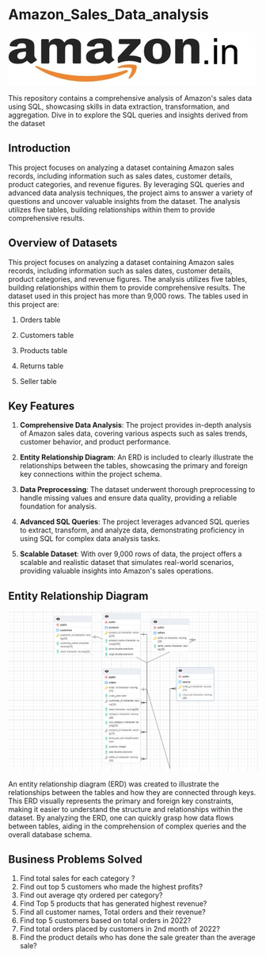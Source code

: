 # Amazon_Sales_Data_analysis
 ![](https://github.com/tejayalamanchi/Amazon_Sales_Data_analysis/blob/main/amzon.jpeg)
 
This repository contains a comprehensive analysis of Amazon's sales data using SQL, showcasing skills in data extraction, transformation, and aggregation. Dive in to explore the SQL queries and insights derived from the dataset

## Introduction

This project focuses on analyzing a dataset containing Amazon sales records, including information such as sales dates, customer details, product categories, and revenue figures. By leveraging SQL queries and advanced data analysis techniques, the project aims to answer a variety of questions and uncover valuable insights from the dataset. The analysis utilizes five tables, building relationships within them to provide comprehensive results.

## Overview of Datasets

This project focuses on analyzing a dataset containing Amazon sales records, including information such as sales dates, customer details, product categories, and revenue figures. The analysis utilizes five tables, building relationships within them to provide comprehensive results. The dataset used in this project has more than 9,000 rows. The tables used in this project are:

1. Orders table

2. Customers table

3. Products table

4. Returns table

5. Seller table

## Key Features



1. **Comprehensive Data Analysis**: The project provides in-depth analysis of Amazon sales data, covering various aspects such as sales trends, customer behavior, and product performance.
   
2. **Entity Relationship Diagram**: An ERD is included to clearly illustrate the relationships between the tables, showcasing the primary and foreign key connections within the project schema.

3. **Data Preprocessing**: The dataset underwent thorough preprocessing to handle missing values and ensure data quality, providing a reliable foundation for analysis.

4. **Advanced SQL Queries**: The project leverages advanced SQL queries to extract, transform, and analyze data, demonstrating proficiency in using SQL for complex data analysis tasks.

5. **Scalable Dataset**: With over 9,000 rows of data, the project offers a scalable and realistic dataset that simulates real-world scenarios, providing valuable insights into Amazon's sales operations.




## Entity Relationship Diagram

![](https://github.com/tejayalamanchi/Amazon_Sales_Data_analysis/blob/main/entity_relationship_diagram..png)

An entity relationship diagram (ERD) was created to illustrate the relationships between the tables and how they are connected through keys. This ERD visually represents the primary and foreign key constraints, making it easier to understand the structure and relationships within the dataset. By analyzing the ERD, one can quickly grasp how data flows between tables, aiding in the comprehension of complex queries and the overall database schema.


## Business Problems Solved

1. Find total sales for each category ?
2. Find out top 5 customers who made the highest profits?
3. Find out average qty ordered per category?
4. Find Top 5 products that has generated highest revenue?
5. Find all customer names, Total orders and their revenue?
6. Find top 5 customers based on total orders in 2022?
7. Find total orders placed by customers in 2nd month of 2022?
8. Find the product details who has done the sale greater than the average sale?





